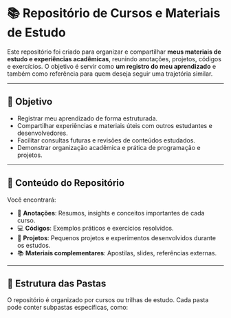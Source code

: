 # 📚 Repositório de Cursos e Materiais de Estudo

Este repositório foi criado para organizar e compartilhar **meus materiais de estudo e experiências acadêmicas**, reunindo anotações, projetos, códigos e exercícios. O objetivo é servir como **um registro do meu aprendizado** e também como referência para quem deseja seguir uma trajetória similar.

---

## 🎯 Objetivo

- Registrar meu aprendizado de forma estruturada.  
- Compartilhar experiências e materiais úteis com outros estudantes e desenvolvedores.  
- Facilitar consultas futuras e revisões de conteúdos estudados.  
- Demonstrar organização acadêmica e prática de programação e projetos.

---

## 📌 Conteúdo do Repositório

Você encontrará:

- 📝 **Anotações**: Resumos, insights e conceitos importantes de cada curso.  
- 💻 **Códigos**: Exemplos práticos e exercícios resolvidos.  
- 🧪 **Projetos**: Pequenos projetos e experimentos desenvolvidos durante os estudos.  
- 📚 **Materiais complementares**: Apostilas, slides, referências externas.

---

## 📂 Estrutura das Pastas

O repositório é organizado por cursos ou trilhas de estudo. Cada pasta pode conter subpastas específicas, como:

